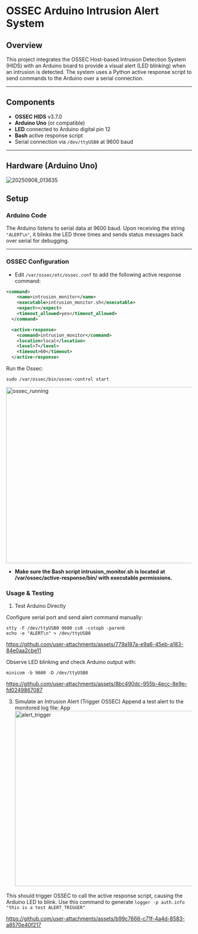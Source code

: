 # OSSEC Arduino Intrusion Alert System

## Overview

This project integrates the OSSEC Host-based Intrusion Detection System (HIDS) with an Arduino board to provide a visual alert (LED blinking) when an intrusion is detected. The system uses a Python active response script to send commands to the Arduino over a serial connection.

---

## Components

- **OSSEC HIDS** v3.7.0
- **Arduino Uno** (or compatible)
- **LED** connected to Arduino digital pin 12
- **Bash** active response script
- Serial connection via `/dev/ttyUSB0` at 9600 baud

---
## Hardware (Arduino Uno)
![20250908_013635](https://github.com/user-attachments/assets/163026d2-211f-4062-b1ec-d427d85d5ec3)


## Setup

### Arduino Code

The Arduino listens to serial data at 9600 baud. Upon receiving the string `"ALERT\n"`, it blinks the LED three times and sends status messages back over serial for debugging.

---

### OSSEC Configuration

- Edit `/var/ossec/etc/ossec.conf` to add the following active response command:

```xml
<command>
    <name>intrusion_monitor</name>
    <executable>intrusion_monitor.sh</executable>
    <expect></expect>
    <timeout_allowed>yes</timeout_allowed>
  </command>

  <active-response>
    <command>intrusion_monitor</command>
    <location>local</location>
    <level>7</level>
    <timeout>60</timeout>
  </active-response>

```
Run the Ossec:
```
sudo /var/ossec/bin/ossec-control start  
```
<img width="658" height="477" alt="ossec_running" src="https://github.com/user-attachments/assets/b89da9d0-4694-491a-afce-81a4811b063e" />





- **Make sure the Bash script intrusion_monitor.sh is located at /var/ossec/active-response/bin/ with executable permissions.**

### Usage & Testing
1. Test Arduino Directly

Configure serial port and send alert command manually:
```
stty -F /dev/ttyUSB0 9600 cs8 -cstopb -parenb
echo -e "ALERT\n" > /dev/ttyUSB0
```
https://github.com/user-attachments/assets/779a187a-e9a6-45eb-a183-84e0aa2cbe11

Observe LED blinking and check Arduino output with:

```
minicom -b 9600 -D /dev/ttyUSB0
```
https://github.com/user-attachments/assets/8bc490dc-955b-4ecc-8e9e-fd0249867087

3. Simulate an Intrusion Alert (Trigger OSSEC)
   Append a test alert to the monitored log file:
App<img width="1238" height="475" alt="alert_trigger" src="https://github.com/user-attachments/assets/8dad67d7-ac24-44ad-854f-3b899664acf5" />

This should trigger OSSEC to call the active response script, causing the Arduino LED to blink.
Use this command to generate ``` logger -p auth.info "this is a test ALERT_TRIGGER" ```





https://github.com/user-attachments/assets/b99c7666-c71f-4a4d-8583-a8570e40f217







